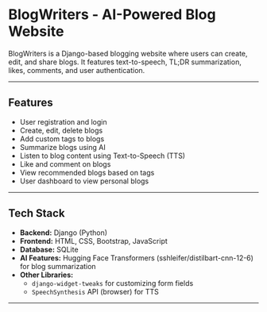 # BlogWriters - AI-Powered Blog Website

BlogWriters is a Django-based blogging website where users can create, edit, and share blogs. It features text-to-speech, TL;DR summarization, likes, comments, and user authentication.

---

## Features

- User registration and login
- Create, edit, delete blogs
- Add custom tags to blogs
- Summarize blogs using AI 
- Listen to blog content using Text-to-Speech (TTS)
- Like and comment on blogs
- View recommended blogs based on tags
- User dashboard to view personal blogs

---

## Tech Stack

- **Backend:** Django (Python)
- **Frontend:** HTML, CSS, Bootstrap, JavaScript
- **Database:** SQLite 
- **AI Features:** Hugging Face Transformers (sshleifer/distilbart-cnn-12-6) for blog summarization
- **Other Libraries:**  
  - `django-widget-tweaks` for customizing form fields  
  - `SpeechSynthesis` API (browser) for TTS

---
